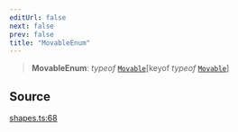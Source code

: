 ```yaml
---
editUrl: false
next: false
prev: false
title: "MovableEnum"
---
```


> **MovableEnum**: *typeof* [`Movable`](/api-core/variables/movable/)\[keyof *typeof* [`Movable`](/api-core/variables/movable/)\]

## Source

[shapes.ts:68](https://github.com/dgmjs/dgmjs/blob/main/packages/core/src/shapes.ts#L68)
